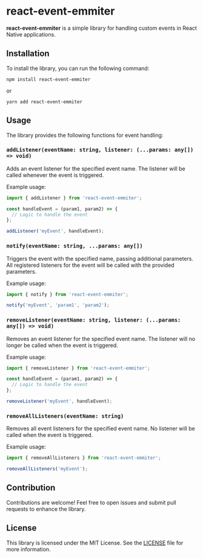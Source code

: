 # react-event-emmiter

**react-event-emmiter** is a simple library for handling custom events in React Native applications.

## Installation

To install the library, you can run the following command:

```
npm install react-event-emmiter
```

or

```
yarn add react-event-emmiter
```

## Usage

The library provides the following functions for event handling:

### `addListener(eventName: string, listener: (...params: any[]) => void)`

Adds an event listener for the specified event name. The listener will be called whenever the event is triggered.

Example usage:

```javascript
import { addListener } from 'react-event-emmiter';

const handleEvent = (param1, param2) => {
  // Logic to handle the event
};

addListener('myEvent', handleEvent);
```

### `notify(eventName: string, ...params: any[])`

Triggers the event with the specified name, passing additional parameters. All registered listeners for the event will be called with the provided parameters.

Example usage:

```javascript
import { notify } from 'react-event-emmiter';

notify('myEvent', 'param1', 'param2');
```


### `removeListener(eventName: string, listener: (...params: any[]) => void)`

Removes an event listener for the specified event name. The listener will no longer be called when the event is triggered.

Example usage:

```javascript
import { removeListener } from 'react-event-emmiter';

const handleEvent = (param1, param2) => {
  // Logic to handle the event
};

removeListener('myEvent', handleEvent);
```

### `removeAllListeners(eventName: string)`

Removes all event listeners for the specified event name. No listener will be called when the event is triggered.

Example usage:

```javascript
import { removeAllListeners } from 'react-event-emmiter';

removeAllListeners('myEvent');
```

## Contribution

Contributions are welcome! Feel free to open issues and submit pull requests to enhance the library.

## License

This library is licensed under the MIT License. See the [LICENSE](LICENSE) file for more information.